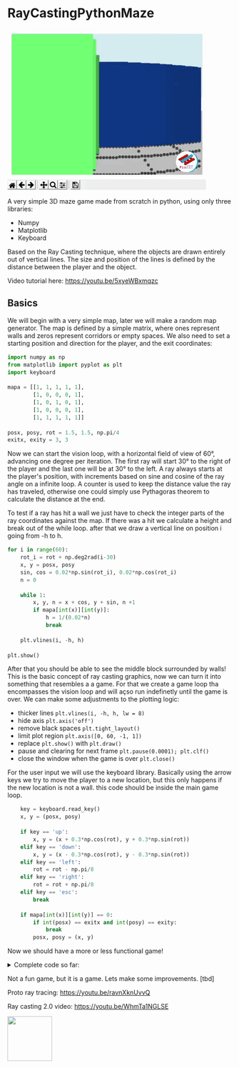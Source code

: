 # RayCastingPythonMaze

 ![](gif.gif)
 
A very simple 3D maze game made from scratch in python, using only three libraries:
- Numpy
- Matplotlib
- Keyboard

Based on the Ray Casting technique, where the objects are drawn entirely out of vertical lines. The size and position of the lines is defined by the distance between the player and the object.

Video tutorial here: https://youtu.be/5xyeWBxmqzc

## Basics

We will begin with a very simple map, later we will make a random map generator. The map is defined by a simple matrix, where ones represent walls and zeros represent corridors or empty spaces. We also need to set a starting position and direction for the player, and the exit coordinates:

```python
import numpy as np
from matplotlib import pyplot as plt
import keyboard

mapa = [[1, 1, 1, 1, 1],
        [1, 0, 0, 0, 1],
        [1, 0, 1, 0, 1],
        [1, 0, 0, 0, 1],
        [1, 1, 1, 1, 1]]

posx, posy, rot = 1.5, 1.5, np.pi/4
exitx, exity = 3, 3
```
Now we can start the vision loop, with a horizontal field of view of 60°, advancing one degree per iteration. The first ray will start 30° to the right of the player and the last one will be at 30° to the left. A ray always starts at the player's position, with increments based on sine and cosine of the ray angle on a infinite loop. A counter is used to keep the distance value the ray has traveled, otherwise one could simply use Pythagoras theorem to calculate the distance at the end.

To test if a ray has hit a wall we just have to check the integer parts of the ray coordinates against the map. If there was a hit we calculate a height and break out of the while loop. after that we draw a vertical line on position i going from -h to h.

```python
for i in range(60):
    rot_i = rot + np.deg2rad(i-30)
    x, y = posx, posy
    sin, cos = 0.02*np.sin(rot_i), 0.02*np.cos(rot_i)
    n = 0
    
    while 1:
        x, y, n = x + cos, y + sin, n +1
        if mapa[int(x)][int(y)]:
            h = 1/(0.02*n)
            break
        
    plt.vlines(i, -h, h)

plt.show()
```
After that you should be able to see the middle block surrounded by walls! This is the basic concept of ray casting graphics, now we can turn it into something that resembles a a game. For that we create a game loop tha encompasses the vision loop and will açso run indefinetly until the game is over. We can make some adjustments to the plotting logic: 

* thicker lines `plt.vlines(i, -h, h, lw = 8)`
* hide axis `plt.axis('off')`
* remove black spaces `plt.tight_layout()`
* limit plot region  `plt.axis([0, 60, -1, 1])`
* replace `plt.show()`  with `plt.draw()`
* pause and clearing for next frame `plt.pause(0.0001); plt.clf()`
* close the window when the game is over `plt.close()`

For the user input we will use the keyboard library. Basically using the arrow keys we try to move the player to a new location, but this only happens if the new location is not a wall. this code should be inside the main game loop.

```python
    key = keyboard.read_key()
    x, y = (posx, posy)

    if key == 'up':
        x, y = (x + 0.3*np.cos(rot), y + 0.3*np.sin(rot))
    elif key == 'down':
        x, y = (x - 0.3*np.cos(rot), y - 0.3*np.sin(rot))
    elif key == 'left':
        rot = rot - np.pi/8
    elif key == 'right':
        rot = rot + np.pi/8
    elif key == 'esc':
        break

    if mapa[int(x)][int(y)] == 0:
        if int(posx) == exitx and int(posy) == exity:
            break
        posx, posy = (x, y)
```
Now we should have a more or less functional game!

<details>
  <summary>Complete code so far:</summary>
  
  ```python
import numpy as np
from matplotlib import pyplot as plt
import keyboard

mapa = [[1, 1, 1, 1, 1],
        [1, 0, 0, 0, 1],
        [1, 0, 1, 0, 1],
        [1, 0, 0, 0, 1],
        [1, 1, 1, 1, 1]]

posx, posy, rot = 1.5, 1.5, np.pi/4
exitx, exity = 3, 3

while 1:
    for i in range(60):
        rot_i = rot + np.deg2rad(i-30)
        x, y = posx, posy
        sin, cos = 0.02*np.sin(rot_i), 0.02*np.cos(rot_i)
        n = 0
        
        while 1:
            x, y, n = x + cos, y + sin, n +1
            if mapa[int(x)][int(y)]:
                h = 1/(0.02*n)
                break
            
        plt.vlines(i, -h, h, lw=8)

    plt.axis('off'); plt.tight_layout(); plt.axis([0, 60, -1, 1])
    plt.draw(); plt.pause(0.0001); plt.clf()
    
    key = keyboard.read_key()
    x, y = (posx, posy)

    if key == 'up':
        x, y = (x + 0.3*np.cos(rot), y + 0.3*np.sin(rot))
    elif key == 'down':
        x, y = (x - 0.3*np.cos(rot), y - 0.3*np.sin(rot))
    elif key == 'left':
        rot = rot - np.pi/8
    elif key == 'right':
        rot = rot + np.pi/8
    elif key == 'esc':
        break

    if mapa[int(x)][int(y)] == 0:
        if int(posx) == exitx and int(posy) == exity:
            break
        posx, posy = (x, y)

plt.show()
```
  
</details>

Not a fun game, but it is a game. Lets make some improvements. [tbd]


Proto ray tracing: https://youtu.be/ravnXknUvvQ

Ray casting 2.0 video: https://youtu.be/WhmTa1NGLSE

 
 
<img src="https://avatars0.githubusercontent.com/u/76776190?s=460&u=8f3943b46a0f1060a462d8a2922319edd9cd241c&v=4" width="100" height="100">
